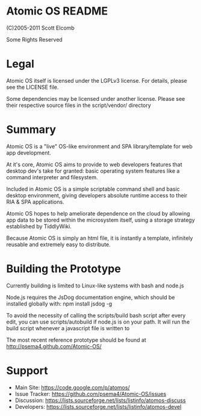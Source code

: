 Atomic OS README
================

(C)2005-2011 Scott Elcomb

Some Rights Reserved


Legal
=====

Atomic OS itself is licensed under the LGPLv3 license.  For details, please see the LICENSE file.

Some dependencies may be licensed under another license.  Please see their respective source files in the script/vendor/ directory

Summary
=======

Atomic OS is a "live" OS-like environment and SPA library/template for web app development.

At it's core, Atomic OS aims to provide to web developers features that desktop dev's take for granted: basic operating system features like a command interpreter and filesystem.

Included in Atomic OS is a simple scriptable command shell and basic desktop environment, giving developers absolute runtime access to their RIA & SPA applications.

Atomic OS hopes to help ameliorate dependence on the cloud by allowing app data to be stored within the microsystem itself, using a storage strategy established by TiddlyWiki.

Because Atomic OS is simply an html file, it is instantly a template, infinitely reusable and extremely easy to distribute.

Building the Prototype
======================

Currently building is limited to Linux-like systems with bash and node.js

Node.js requires the JsDog documentation engine, which should be installed globally with:  npm install jsdog -g

To avoid the necessity of calling the scripts/build bash script after every edit, you can use scripts/autobuild if node.js is on your path.  It will run the build script whenever a javascript file is written to

The most recent reference prototype should be found at http://psema4.github.com/Atomic-OS/

Support
=======

  - Main Site:      https://code.google.com/p/atomos/
  - Issue Tracker:  https://github.com/psema4/Atomic-OS/issues
  - Discussion:     https://lists.sourceforge.net/lists/listinfo/atomos-discuss
  - Developers:     https://lists.sourceforge.net/lists/listinfo/atomos-devel
